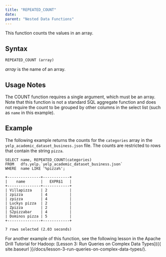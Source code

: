```yaml
---
title: "REPEATED_COUNT"
date:  
parent: "Nested Data Functions"
---
```

This function counts the values in an array. 

## Syntax

    REPEATED_COUNT (array)

*array* is the name of an array.

## Usage Notes

The COUNT function requires a single argument, which must be an array. Note that
this function is not a standard SQL aggregate function and does not require
the count to be grouped by other columns in the select list (such as `name` in
this example). 

## Example
The following example returns the
counts for the `categories` array in the `yelp_academic_dataset_business.json`
file. The counts are restricted to rows that contain the string `pizza`.

	SELECT name, REPEATED_COUNT(categories) 
	FROM   dfs.yelp.`yelp_academic_dataset_business.json` 
	WHERE  name LIKE '%pizza%';
	 
	+---------------+------------+
	|    name       |   EXPR$1   |
	+---------------+------------+
	| Villapizza    | 2          |
	| zpizza        | 4          |
	| zpizza        | 4          |
	| Luckys pizza  | 2          |
	| Zpizza        | 2          |
	| S2pizzabar    | 4          |
	| Dominos pizza | 5          |
	+---------------+------------+
	 
	7 rows selected (2.03 seconds)

For another example of this function, see the following lesson in the Apache
Drill Tutorial for Hadoop: [Lesson 3: Run Queries on Complex Data Types]({{ site.baseurl }}/docs/lesson-3-run-queries-on-complex-data-types/).
